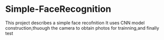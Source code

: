 # Simple-FaceRecognition
This project describes a simple face recofnition
It uses CNN model construction,thuough the camera to obtain photos for trainning,and finally test
